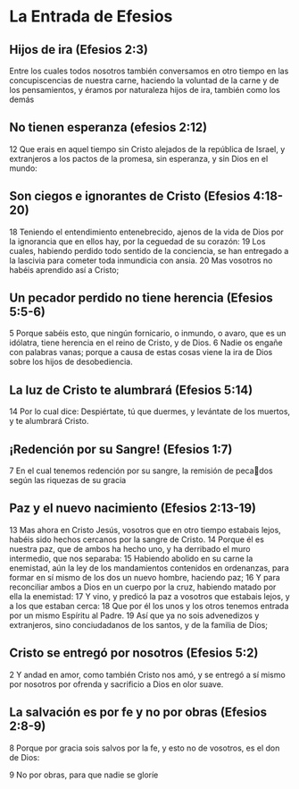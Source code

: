 # La Entrada de Efesios

## Hijos de ira (Efesios 2:3)

Entre los cuales todos nosotros también conversamos en otro tiempo en las concupiscencias de nuestra carne, haciendo la voluntad de la carne y de los pensamientos, y éramos por naturaleza hijos de ira, también como los demás

## No tienen esperanza (efesios 2:12)

12 Que erais en aquel tiempo sin Cristo alejados de la república de Israel, y extranjeros a los pactos de la promesa, sin esperanza, y 
sin Dios en el mundo:

## Son ciegos e ignorantes de Cristo (Efesios 4:18-20)

18 Teniendo el entendimiento entenebrecido, ajenos de la vida de Dios por la ignorancia que en ellos hay, por la ceguedad de su corazón:
19 Los cuales, habiendo perdido todo sentido de la conciencia, se 
han entregado a la lascivia para cometer toda inmundicia con ansia.
20 Mas vosotros no habéis aprendido así a Cristo;

## Un pecador perdido no tiene herencia (Efesios 5:5-6)

5 Porque sabéis esto, que ningún fornicario, o inmundo, o avaro, que es un idólatra, tiene herencia en el reino de Cristo, y de Dios.
6 Nadie os engañe con palabras vanas; porque a causa de estas cosas viene la ira de Dios sobre los hijos de desobediencia.

## La luz de Cristo te alumbrará (Efesios 5:14)

14 Por lo cual dice: Despiértate, tú que duermes, y levántate de los muertos, y te alumbrará Cristo.

## ¡Redención por su Sangre! (Efesios 1:7)

7 En el cual tenemos redención por su sangre, la remisión de pecados según las riquezas de su gracia

## Paz y el nuevo nacimiento (Efesios 2:13-19)

13 Mas ahora en Cristo Jesús, vosotros que en otro tiempo estabais lejos, habéis sido hechos cercanos por la sangre de Cristo.
14 Porque él es nuestra paz, que de ambos ha hecho uno, y ha derribado el muro intermedio, que nos separaba:
15 Habiendo abolido en su carne la enemistad, aún la ley de los mandamientos contenidos en ordenanzas, para formar en sí mismo de los dos un nuevo hombre, haciendo paz;
16 Y para reconciliar ambos a Dios en un cuerpo por la cruz, habiendo matado por ella la enemistad:
17 Y vino, y predicó la paz a vosotros que estabais lejos, y a los 
que estaban cerca:
18 Que por él los unos y los otros tenemos entrada por un mismo Espíritu al Padre.
19 Así que ya no sois advenedizos y extranjeros, sino conciudadanos de los santos, y de la familia de Dios;

## Cristo se entregó por nosotros (Efesios 5:2)

2 Y andad en amor, como también Cristo nos amó, y se entregó a sí mismo por nosotros por ofrenda y sacrificio a Dios en olor suave.

## La salvación es por fe y no por obras (Efesios 2:8-9)

8 Porque por gracia sois salvos por la fe, y esto no de vosotros, es el don de Dios:

9 No por obras, para que nadie se gloríe
